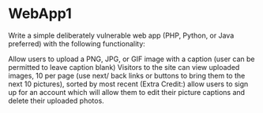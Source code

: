 # WebApp1

Write a simple deliberately vulnerable web app (PHP, Python, or Java preferred) with the following functionality:

Allow users to upload a PNG, JPG, or GIF image with a caption (user can be permitted to leave caption blank)
Visitors to the site can view uploaded images, 10 per page (use next/ back links or buttons to bring them to the next 10 pictures), sorted by most recent
(Extra Credit:) allow users to sign up for an account which will allow them to edit their picture captions and delete their uploaded photos. 
